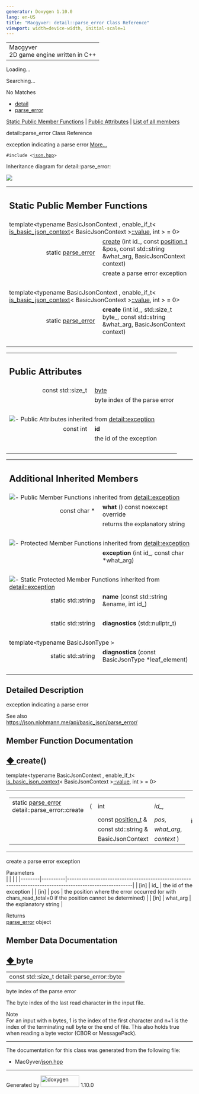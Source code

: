 ```yaml
---
generator: Doxygen 1.10.0
lang: en-US
title: "Macgyver: detail::parse_error Class Reference"
viewport: width=device-width, initial-scale=1
---
```


<div id="top">

<div id="titlearea">

<table data-cellspacing="0" data-cellpadding="0">
<colgroup>
<col style="width: 100%" />
</colgroup>
<tbody>
<tr id="projectrow" class="odd">
<td id="projectalign"><div id="projectname">
Macgyver
</div>
<div id="projectbrief">
2D game engine written in C++
</div></td>
</tr>
</tbody>
</table>

</div>

<div id="main-nav">

</div>

<div id="MSearchSelectWindow"
onmouseover="return searchBox.OnSearchSelectShow()"
onmouseout="return searchBox.OnSearchSelectHide()"
onkeydown="return searchBox.OnSearchSelectKey(event)">

</div>

<div id="MSearchResultsWindow">

<div id="MSearchResults">

<div class="SRPage">

<div id="SRIndex">

<div id="SRResults">

</div>

<div id="Loading" class="SRStatus">

Loading...

</div>

<div id="Searching" class="SRStatus">

Searching...

</div>

<div id="NoMatches" class="SRStatus">

No Matches

</div>

</div>

</div>

</div>

</div>

<div id="nav-path" class="navpath">

- <a href="namespacedetail.html" class="el">detail</a>
- <a href="classdetail_1_1parse__error.html" class="el">parse_error</a>

</div>

</div>

<div class="header">

<div class="summary">

[Static Public Member Functions](#pub-static-methods) \| [Public
Attributes](#pub-attribs) \| [List of all
members](classdetail_1_1parse__error-members.html)

</div>

<div class="headertitle">

<div class="title">

detail::parse_error Class Reference

</div>

</div>

</div>

<div class="contents">

exception indicating a parse error [More...](#details)

`#include <`<a href="json_8hpp_source.html" class="el"><code>json.hpp</code></a>`>`

<div class="dynheader">

Inheritance diagram for detail::parse_error:

</div>

<div class="dyncontent">

<div class="center">

<img src="classdetail_1_1parse__error.png"
usemap="#detail::parse_5Ferror_map" />

</div>

</div>

<table class="memberdecls">
<colgroup>
<col style="width: 50%" />
<col style="width: 50%" />
</colgroup>
<tbody>
<tr class="odd heading">
<td colspan="2"><h2 id="static-public-member-functions"
class="groupheader"><span id="pub-static-methods"></span> Static Public
Member Functions</h2></td>
</tr>
<tr id="r_a07046ea9f33d28f120af188ed674d6df"
class="even memitem:a07046ea9f33d28f120af188ed674d6df">
<td colspan="2" class="memTemplParams">template&lt;typename
BasicJsonContext , enable_if_t&lt; <a
href="structdetail_1_1is__basic__json__context.html"
class="el">is_basic_json_context</a>&lt; BasicJsonContext &gt;<a
href="namespacedetail.html#a47b1bb0bbd3596589ed9187059c312efa2063c1608d6e0baf80249c42e2be5804"
class="el">::value</a>, int &gt; = 0&gt;</td>
</tr>
<tr class="odd memitem:a07046ea9f33d28f120af188ed674d6df">
<td class="memTemplItemLeft" style="text-align: right;"
data-valign="top">static <a href="classdetail_1_1parse__error.html"
class="el">parse_error</a> </td>
<td class="memTemplItemRight" data-valign="bottom"><a
href="#a07046ea9f33d28f120af188ed674d6df" class="el">create</a> (int
id_, const <a href="structdetail_1_1position__t.html"
class="el">position_t</a> &amp;pos, const std::string &amp;what_arg,
BasicJsonContext context)</td>
</tr>
<tr class="even memdesc:a07046ea9f33d28f120af188ed674d6df">
<td class="mdescLeft"> </td>
<td class="mdescRight">create a parse error exception<br />
</td>
</tr>
<tr class="odd separator:a07046ea9f33d28f120af188ed674d6df">
<td colspan="2" class="memSeparator"> </td>
</tr>
<tr id="r_a55b7ac869c65efd530fbf3dee18c5e9c"
class="even memitem:a55b7ac869c65efd530fbf3dee18c5e9c">
<td colspan="2" class="memTemplParams"><span
id="a55b7ac869c65efd530fbf3dee18c5e9c"></span> template&lt;typename
BasicJsonContext , enable_if_t&lt; <a
href="structdetail_1_1is__basic__json__context.html"
class="el">is_basic_json_context</a>&lt; BasicJsonContext &gt;<a
href="namespacedetail.html#a47b1bb0bbd3596589ed9187059c312efa2063c1608d6e0baf80249c42e2be5804"
class="el">::value</a>, int &gt; = 0&gt;</td>
</tr>
<tr class="odd memitem:a55b7ac869c65efd530fbf3dee18c5e9c">
<td class="memTemplItemLeft" style="text-align: right;"
data-valign="top">static <a href="classdetail_1_1parse__error.html"
class="el">parse_error</a> </td>
<td class="memTemplItemRight"
data-valign="bottom"><strong>create</strong> (int id_, std::size_t
byte_, const std::string &amp;what_arg, BasicJsonContext context)</td>
</tr>
<tr class="even separator:a55b7ac869c65efd530fbf3dee18c5e9c">
<td colspan="2" class="memSeparator"> </td>
</tr>
</tbody>
</table>

<table class="memberdecls">
<colgroup>
<col style="width: 50%" />
<col style="width: 50%" />
</colgroup>
<tbody>
<tr class="odd heading">
<td colspan="2"><h2 id="public-attributes" class="groupheader"><span
id="pub-attribs"></span> Public Attributes</h2></td>
</tr>
<tr id="r_a5bce7d135aa3a38d1d3f4ed7bf8615e1"
class="even memitem:a5bce7d135aa3a38d1d3f4ed7bf8615e1">
<td class="memItemLeft" style="text-align: right;"
data-valign="top">const std::size_t </td>
<td class="memItemRight" data-valign="bottom"><a
href="#a5bce7d135aa3a38d1d3f4ed7bf8615e1" class="el">byte</a></td>
</tr>
<tr class="odd memdesc:a5bce7d135aa3a38d1d3f4ed7bf8615e1">
<td class="mdescLeft"> </td>
<td class="mdescRight">byte index of the parse error<br />
</td>
</tr>
<tr class="even separator:a5bce7d135aa3a38d1d3f4ed7bf8615e1">
<td colspan="2" class="memSeparator"> </td>
</tr>
<tr class="odd inherit_header pub_attribs_classdetail_1_1exception">
<td colspan="2"
onclick="javascript:dynsection.toggleInherit(&#39;pub_attribs_classdetail_1_1exception&#39;)"><img
src="closed.png" alt="-" /> Public Attributes inherited from <a
href="classdetail_1_1exception.html"
class="el">detail::exception</a></td>
</tr>
<tr id="r_a63b819fbb2ef34df9dad1e309207fa24"
class="even memitem:a63b819fbb2ef34df9dad1e309207fa24 inherit pub_attribs_classdetail_1_1exception">
<td class="memItemLeft" style="text-align: right;"
data-valign="top">const int </td>
<td class="memItemRight" data-valign="bottom"><strong>id</strong></td>
</tr>
<tr
class="odd memdesc:a63b819fbb2ef34df9dad1e309207fa24 inherit pub_attribs_classdetail_1_1exception">
<td class="mdescLeft"> </td>
<td class="mdescRight">the id of the exception<br />
</td>
</tr>
<tr
class="even separator:a63b819fbb2ef34df9dad1e309207fa24 inherit pub_attribs_classdetail_1_1exception">
<td colspan="2" class="memSeparator"> </td>
</tr>
</tbody>
</table>

<table class="memberdecls">
<colgroup>
<col style="width: 50%" />
<col style="width: 50%" />
</colgroup>
<tbody>
<tr class="odd heading">
<td colspan="2"><h2 id="additional-inherited-members"
class="groupheader"><span id="inherited"></span> Additional Inherited
Members</h2></td>
</tr>
<tr class="even inherit_header pub_methods_classdetail_1_1exception">
<td colspan="2"
onclick="javascript:dynsection.toggleInherit(&#39;pub_methods_classdetail_1_1exception&#39;)"><img
src="closed.png" alt="-" /> Public Member Functions inherited from <a
href="classdetail_1_1exception.html"
class="el">detail::exception</a></td>
</tr>
<tr id="r_ae75d7315f5f2d85958da6d961375caf0"
class="odd memitem:ae75d7315f5f2d85958da6d961375caf0 inherit pub_methods_classdetail_1_1exception">
<td class="memItemLeft" style="text-align: right;"
data-valign="top">const char * </td>
<td class="memItemRight" data-valign="bottom"><strong>what</strong> ()
const noexcept override</td>
</tr>
<tr
class="even memdesc:ae75d7315f5f2d85958da6d961375caf0 inherit pub_methods_classdetail_1_1exception">
<td class="mdescLeft"> </td>
<td class="mdescRight">returns the explanatory string<br />
</td>
</tr>
<tr
class="odd separator:ae75d7315f5f2d85958da6d961375caf0 inherit pub_methods_classdetail_1_1exception">
<td colspan="2" class="memSeparator"> </td>
</tr>
<tr class="even inherit_header pro_methods_classdetail_1_1exception">
<td colspan="2"
onclick="javascript:dynsection.toggleInherit(&#39;pro_methods_classdetail_1_1exception&#39;)"><img
src="closed.png" alt="-" /> Protected Member Functions inherited from <a
href="classdetail_1_1exception.html"
class="el">detail::exception</a></td>
</tr>
<tr id="r_a528d6bc77e88490bbb84cde2222b7ff0"
class="odd memitem:a528d6bc77e88490bbb84cde2222b7ff0 inherit pro_methods_classdetail_1_1exception">
<td class="memItemLeft" style="text-align: right;"
data-valign="top"> </td>
<td class="memItemRight" data-valign="bottom"><strong>exception</strong>
(int id_, const char *what_arg)</td>
</tr>
<tr
class="even separator:a528d6bc77e88490bbb84cde2222b7ff0 inherit pro_methods_classdetail_1_1exception">
<td colspan="2" class="memSeparator"> </td>
</tr>
<tr
class="odd inherit_header pro_static_methods_classdetail_1_1exception">
<td colspan="2"
onclick="javascript:dynsection.toggleInherit(&#39;pro_static_methods_classdetail_1_1exception&#39;)"><img
src="closed.png" alt="-" /> Static Protected Member Functions inherited
from <a href="classdetail_1_1exception.html"
class="el">detail::exception</a></td>
</tr>
<tr id="r_a8f1eb56b9964c8dd84d89d0da98d883b"
class="even memitem:a8f1eb56b9964c8dd84d89d0da98d883b inherit pro_static_methods_classdetail_1_1exception">
<td class="memItemLeft" style="text-align: right;"
data-valign="top">static std::string </td>
<td class="memItemRight" data-valign="bottom"><strong>name</strong>
(const std::string &amp;ename, int id_)</td>
</tr>
<tr
class="odd separator:a8f1eb56b9964c8dd84d89d0da98d883b inherit pro_static_methods_classdetail_1_1exception">
<td colspan="2" class="memSeparator"> </td>
</tr>
<tr id="r_a6b4a786b5c1c25dd3edaceb1bf2d5120"
class="even memitem:a6b4a786b5c1c25dd3edaceb1bf2d5120 inherit pro_static_methods_classdetail_1_1exception">
<td class="memItemLeft" style="text-align: right;"
data-valign="top">static std::string </td>
<td class="memItemRight"
data-valign="bottom"><strong>diagnostics</strong> (std::nullptr_t)</td>
</tr>
<tr
class="odd separator:a6b4a786b5c1c25dd3edaceb1bf2d5120 inherit pro_static_methods_classdetail_1_1exception">
<td colspan="2" class="memSeparator"> </td>
</tr>
<tr id="r_af3739c53fe56a1712754d13dfa561f80"
class="even memitem:af3739c53fe56a1712754d13dfa561f80 inherit pro_static_methods_classdetail_1_1exception">
<td colspan="2" class="memTemplParams">template&lt;typename
BasicJsonType &gt;</td>
</tr>
<tr
class="odd memitem:af3739c53fe56a1712754d13dfa561f80 inherit pro_static_methods_classdetail_1_1exception">
<td class="memTemplItemLeft" style="text-align: right;"
data-valign="top">static std::string </td>
<td class="memTemplItemRight"
data-valign="bottom"><strong>diagnostics</strong> (const BasicJsonType
*leaf_element)</td>
</tr>
<tr
class="even separator:af3739c53fe56a1712754d13dfa561f80 inherit pro_static_methods_classdetail_1_1exception">
<td colspan="2" class="memSeparator"> </td>
</tr>
</tbody>
</table>

<span id="details"></span>

## Detailed Description

<div class="textblock">

exception indicating a parse error

See also  
<https://json.nlohmann.me/api/basic_json/parse_error/>

</div>

## Member Function Documentation

<span id="a07046ea9f33d28f120af188ed674d6df"></span>

## <span class="permalink">[◆ ](#a07046ea9f33d28f120af188ed674d6df)</span>create()

<div class="memitem">

<div class="memproto">

<div class="memtemplate">

template\<typename BasicJsonContext , enable_if_t\<
<a href="structdetail_1_1is__basic__json__context.html"
class="el">is_basic_json_context</a>\< BasicJsonContext \><a
href="namespacedetail.html#a47b1bb0bbd3596589ed9187059c312efa2063c1608d6e0baf80249c42e2be5804"
class="el">::value</a>, int \> = 0\>

</div>

<table class="mlabels">
<colgroup>
<col style="width: 50%" />
<col style="width: 50%" />
</colgroup>
<tbody>
<tr class="odd">
<td class="mlabels-left"><table class="memname">
<tbody>
<tr class="odd">
<td class="memname">static <a href="classdetail_1_1parse__error.html"
class="el">parse_error</a> detail::parse_error::create</td>
<td>(</td>
<td class="paramtype">int</td>
<td class="paramname"><span class="paramname"><em>id_</em>, </span></td>
</tr>
<tr class="even">
<td class="paramkey"></td>
<td></td>
<td class="paramtype">const <a href="structdetail_1_1position__t.html"
class="el">position_t</a> &amp;</td>
<td class="paramname"><span class="paramname"><em>pos</em>, </span></td>
</tr>
<tr class="odd">
<td class="paramkey"></td>
<td></td>
<td class="paramtype">const std::string &amp;</td>
<td class="paramname"><span class="paramname"><em>what_arg</em>,
</span></td>
</tr>
<tr class="even">
<td class="paramkey"></td>
<td></td>
<td class="paramtype">BasicJsonContext</td>
<td class="paramname"><span
class="paramname"><em>context</em></span> )</td>
</tr>
</tbody>
</table></td>
<td class="mlabels-right"><span class="mlabels"><span
class="mlabel">inline</span><span
class="mlabel">static</span></span></td>
</tr>
</tbody>
</table>

</div>

<div class="memdoc">

create a parse error exception

Parameters  
|        |          |                                                                                                         |
|--------|----------|---------------------------------------------------------------------------------------------------------|
| \[in\] | id\_     | the id of the exception                                                                                 |
| \[in\] | pos      | the position where the error occurred (or with chars_read_total=0 if the position cannot be determined) |
| \[in\] | what_arg | the explanatory string                                                                                  |

<!-- -->

Returns  
<a href="classdetail_1_1parse__error.html" class="el"
title="exception indicating a parse error">parse_error</a> object

</div>

</div>

## Member Data Documentation

<span id="a5bce7d135aa3a38d1d3f4ed7bf8615e1"></span>

## <span class="permalink">[◆ ](#a5bce7d135aa3a38d1d3f4ed7bf8615e1)</span>byte

<div class="memitem">

<div class="memproto">

|                                             |
|---------------------------------------------|
| const std::size_t detail::parse_error::byte |

</div>

<div class="memdoc">

byte index of the parse error

The byte index of the last read character in the input file.

Note  
For an input with n bytes, 1 is the index of the first character and n+1
is the index of the terminating null byte or the end of file. This also
holds true when reading a byte vector (CBOR or MessagePack).

</div>

</div>

------------------------------------------------------------------------

The documentation for this class was generated from the following file:

- MacGyver/<a href="json_8hpp_source.html" class="el">json.hpp</a>

</div>

------------------------------------------------------------------------

<span class="small">Generated
by [<img src="doxygen.svg" class="footer" width="104" height="31"
alt="doxygen" />](https://www.doxygen.org/index.html) 1.10.0</span>
